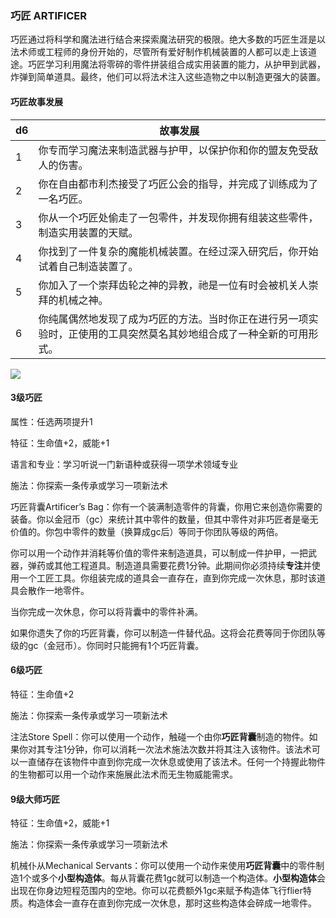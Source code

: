 ### 巧匠 ARTIFICER

巧匠通过将科学和魔法进行结合来探索魔法研究的极限。绝大多数的巧匠生涯是以法术师或工程师的身份开始的，尽管所有爱好制作机械装置的人都可以走上该道途。巧匠学习利用魔法将零碎的零件拼装组合成实用装置的能力，从护甲到武器，炸弹到简单道具。最终，他们可以将法术注入这些造物之中以制造更强大的装置。

#### 巧匠故事发展

<table>
<thead>
<tr class="header">
<th>d6</th>
<th>故事发展</th>
</tr>
</thead>
<tbody>
<tr class="odd">
<td>1</td>
<td>你专而学习魔法来制造武器与护甲，以保护你和你的盟友免受敌人的伤害。</td>
</tr>
<tr class="even">
<td>2</td>
<td>你在自由都市利杰接受了巧匠公会的指导，并完成了训练成为了一名巧匠。</td>
</tr>
<tr class="odd">
<td>3</td>
<td>你从一个巧匠处偷走了一包零件，并发现你拥有组装这些零件，制造实用装置的天赋。</td>
</tr>
<tr class="even">
<td>4</td>
<td>你找到了一件复杂的魔能机械装置。在经过深入研究后，你开始试着自己制造装置了。</td>
</tr>
<tr class="odd">
<td>5</td>
<td>你加入了一个崇拜齿轮之神的异教，祂是一位有时会被机关人崇拜的机械之神。</td>
</tr>
<tr class="even">
<td>6</td>
<td>你纯属偶然地发现了成为巧匠的方法。当时你正在进行另一项实验时，正使用的工具突然莫名其妙地组合成了一种全新的可用形式。</td>
</tr>
</tbody>
</table>

![](https://sdlpic.oss-cn-beijing.aliyuncs.com/pic/artificer.jpg)

#### 3级巧匠

属性：任选两项提升1

特征：生命值+2，威能+1

语言和专业：学习听说一门新语种或获得一项学术领域专业

施法：你探索一条传承或学习一项新法术

巧匠背囊Artificer’s
Bag：你有一个装满制造零件的背囊，你用它来创造你需要的装备。你以金冠币（gc）来统计其中零件的数量，但其中零件对非巧匠者是毫无价值的。你包中零件的数量（换算成gc后）等同于你团队等级的两倍。

你可以用一个动作并消耗等价值的零件来制造道具，可以制成一件护甲，一把武器，弹药或其他工程道具。制造道具需要花费1分钟。此期间你必须持续**专注**并使用一个工匠工具。你组装完成的道具会一直存在，直到你完成一次休息，那时该道具会散作一地零件。

当你完成一次休息，你可以将背囊中的零件补满。

如果你遗失了你的巧匠背囊，你可以制造一件替代品。这将会花费等同于你团队等级的gc（金冠币）。你同时只能拥有1个巧匠背囊。

#### 6级巧匠

特征：生命值+2

施法：你探索一条传承或学习一项新法术

注法Store
Spell：你可以使用一个动作，触碰一个由你**巧匠背囊**制造的物件。如果你对其专注1分钟，你可以消耗一次法术施法次数并将其注入该物件。该法术可以一直储存在该物件中直到你完成一次休息或使用了该法术。任何一个持握此物件的生物都可以用一个动作来施展此法术而无生物威能需求。

#### 9级大师巧匠

特征：生命值+2，威能+1

施法：你探索一条传承或学习一项新法术

机械仆从Mechanical
Servants：你可以使用一个动作来使用**巧匠背囊**中的零件制造1个或多个**小型构造体**。每从背囊花费1gc就可以制造一个构造体。**小型构造体**会出现在你身边短程范围内的空地。你可以花费额外1gc来赋予构造体飞行flier特质。构造体会一直存在直到你完成一次休息，那时这些构造体会碎成一地零件。
